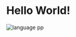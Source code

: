 # Hello World!
![language pp](https://user-images.githubusercontent.com/59048869/102103563-8004f580-3e70-11eb-8a63-35fb03426689.png)
